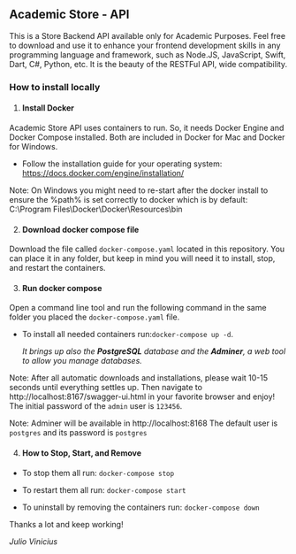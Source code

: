 ## Academic Store - API

This is a Store Backend API available only for Academic Purposes.
Feel free to download and use it to enhance your frontend development skills in any programming language and framework, such as Node.JS, JavaScript, Swift, Dart, C#, Python, etc. It is the beauty of the RESTFul API, wide compatibility.

### How to install locally

1. #### Install Docker

Academic Store API uses containers to run. So, it needs Docker Engine and Docker Compose installed. Both are included in Docker for Mac and Docker for Windows.
* Follow the installation guide for your operating system: https://docs.docker.com/engine/installation/

Note: On Windows you might need to re-start after the docker install to ensure the %path% is set correctly to docker which is by default: C:\Program Files\Docker\Docker\Resources\bin
   

2. #### Download docker compose file

Download the file called `docker-compose.yaml` located in this repository. You can place it in any folder, but keep in mind you will need it to install, stop, and restart the containers.

3. #### Run docker compose

Open a command line tool and run the following command in the same folder you placed the `docker-compose.yaml` file.

* To install all needed containers run:`docker-compose up -d`. 
  
    _It brings up also the **PostgreSQL** database and the **Adminer**, a web tool to allow you manage databases._

 Note: After all automatic downloads and installations, please wait 10-15 seconds until everything settles up. Then navigate to http://localhost:8167/swagger-ui.html in your favorite browser and enjoy! The initial password of the `admin` user is `123456`.
  
 Note: Adminer will be available in  http://localhost:8168 The default user is `postgres` and its password is `postgres`


4. #### How to Stop, Start, and Remove

* To stop them all run: `docker-compose stop`

  
* To restart them all run: `docker-compose start`
  

* To uninstall by removing the containers run: `docker-compose down`


Thanks a lot and keep working!

_Julio Vinicius_
